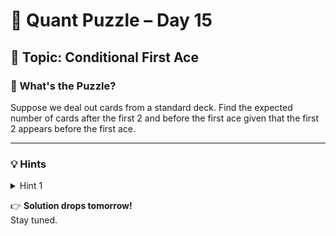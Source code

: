 # 🧠 Quant Puzzle – Day 15

## 📌 Topic: Conditional First Ace

### 🤔 What's the Puzzle?

Suppose we deal out cards from a standard deck. Find the expected number of cards after the first 2 and before the first ace given that the first 2 appears before the first ace.

---

### 💡 Hints

<details>
<summary>Hint 1</summary>
Model Aces and Twos as 8 dividers splitting 44 other cards into 9 regions
</details>

👉 **Solution drops tomorrow!**  
Stay tuned.

